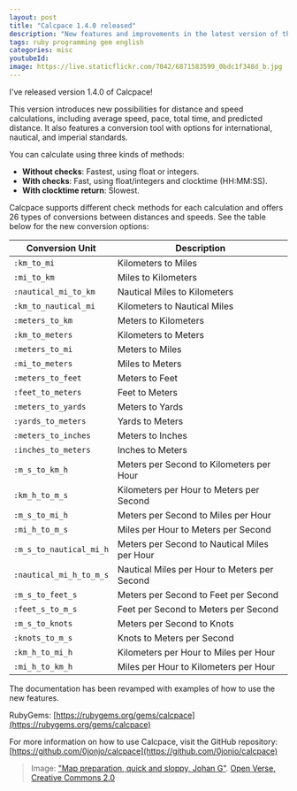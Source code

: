 ```yaml
---
layout: post
title: "Calcpace 1.4.0 released"
description: "New features and improvements in the latest version of the gem"
tags: ruby programming gem english
categories: misc
youtubeId:
image: https://live.staticflickr.com/7042/6871583599_0bdc1f348d_b.jpg
---
```


I've released version 1.4.0 of Calcpace!

This version introduces new possibilities for distance and speed calculations, including average speed, pace, total time, and predicted distance. It also features a conversion tool with options for international, nautical, and imperial standards.

You can calculate using three kinds of methods:

- **Without checks**: Fastest, using float or integers.
- **With checks**: Fast, using float/integers and clocktime (HH:MM:SS).
- **With clocktime return**: Slowest.

Calcpace supports different check methods for each calculation and offers 26 types of conversions between distances and speeds. See the table below for the new conversion options:

| Conversion Unit      | Description                  |
|----------------------|------------------------------|
| `:km_to_mi`          | Kilometers to Miles          |
| `:mi_to_km`          | Miles to Kilometers          |
| `:nautical_mi_to_km` | Nautical Miles to Kilometers |
| `:km_to_nautical_mi` | Kilometers to Nautical Miles |
| `:meters_to_km`      | Meters to Kilometers         |
| `:km_to_meters`      | Kilometers to Meters         |
| `:meters_to_mi`      | Meters to Miles              |
| `:mi_to_meters`      | Miles to Meters              |
| `:meters_to_feet`    | Meters to Feet               |
| `:feet_to_meters`    | Feet to Meters               |
| `:meters_to_yards`   | Meters to Yards              |
| `:yards_to_meters`   | Yards to Meters              |
| `:meters_to_inches`  | Meters to Inches             |
| `:inches_to_meters`  | Inches to Meters             |
| `:m_s_to_km_h`       | Meters per Second to Kilometers per Hour |
| `:km_h_to_m_s`       | Kilometers per Hour to Meters per Second |
| `:m_s_to_mi_h`       | Meters per Second to Miles per Hour |
| `:mi_h_to_m_s`       | Miles per Hour to Meters per Second |
| `:m_s_to_nautical_mi_h` | Meters per Second to Nautical Miles per Hour |
| `:nautical_mi_h_to_m_s` | Nautical Miles per Hour to Meters per Second |
| `:m_s_to_feet_s`     | Meters per Second to Feet per Second |
| `:feet_s_to_m_s`     | Feet per Second to Meters per Second |
| `:m_s_to_knots`      | Meters per Second to Knots   |
| `:knots_to_m_s`      | Knots to Meters per Second   |
| `:km_h_to_mi_h`      | Kilometers per Hour to Miles per Hour |
| `:mi_h_to_km_h`      | Miles per Hour to Kilometers per Hour |

The documentation has been revamped with examples of how to use the new features.

RubyGems: [https://rubygems.org/gems/calcpace](https://rubygems.org/gems/calcpace)

For more information on how to use Calcpace, visit the GitHub repository: [https://github.com/0jonjo/calcpace](https://github.com/0jonjo/calcpace)

> Image: ["Map preparation, quick and sloppy, Johan G"](https://openverse.org/image/a7b2cdea-5287-4f04-8da8-13b7351dfdf3). [Open Verse, Creative Commons 2.0](https://openverse.org/)
